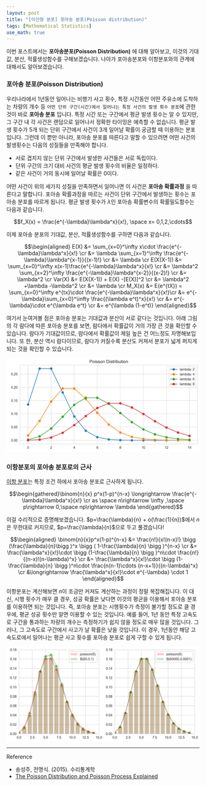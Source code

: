 ```yaml
---
layout: post
title: "[이산형 분포] 포아송 분포(Poisson distribution)"
tags: [Mathematical Statistics]
use_math: true
---
```


이번 포스트에서는 **포아송분포(Poisson Distribution)** 에 대해 알아보고,
이것의 기대값, 분산, 적률생성함수를 구해보겠습니다. 나아가 포아송분포와 이항분포와의 관계에 대해서도 알아보겠습니다.
<br>

###  포아송 분포(Poisson Distribution)

우리나라에서 1년동안 일어나는 비행기 사고 횟수, 특정 시간동안 어떤 주유소에 도착하는 차량의 개수 등 ``어떤 단위 구간(시간)에서 일어나는 특정 사건의 발생 횟수 분포``에 관한 것이 바로 **포아송 분포** 입니다.  특정 시간 또는 구간에서 평균 발생 횟수는 알 수 있지만, 그 구간 내 각 사건은 랜덤으로 일어나서 정확한 타이밍은 예측할 수 없습니다. 평균 발생 횟수가 5개 되는 단위 구간에서 사건이 3개 일어날 확률이 궁금할 때 이용하는 분포입니다. 그런데 이 뿐만 아니라, 포아송 분포를 따른다고 말할 수 있으려면 어떤 사건의 발생횟수는 다음의 성질들을 만족해야 합니다.
- 서로 겹치지 않는 단위 구간에서 발생한 사건들은 서로 독립이다.
-  단위 구간의 크기 대비 사건의 평균 발생 횟수의 비율은 일정하다.
- 같은 사건이 거의 동시에 일어날 확률은 0이다.

어떤 사건이 위의 세가지 성질을 만족하면서 일어나면 이 사건은 **포아송 확률과정** 을 따른다고 말합니다. 포아송 확률과정을 따르는 사건이 단위 구간에서 발생하는 횟수는 포아송 분포를 따르게 됩니다. 평균 발생 횟수가 $\lambda$인 포아송 확률변수의 확률밀도함수는 다음과 같습니다.

$$f_X(x) = \frac{e^{-\lambda}\lambda^x}{x!},  \space x= 0,1,2,\cdots$$

이제 포아송 분포의 기대값, 분산, 적률생성함수를 구하면 다음과 같습니다.

$$\begin{aligned} E(X) &= \sum_{x=0}^\infty x\cdot \frac{e^{-\lambda}\lambda^x}{x!} \cr
&= \lambda \sum_{x=1}^\infty \frac{e^{-\lambda}\lambda^{x-1}}{(x-1)!} \cr
&= \lambda \cr
E(X(X-1)) &= \sum_{x=0}^\infty x(x-1)\frac{e^{-\lambda}\lambda^x}{x!} \cr
&= \lambda^2 \sum_{x=2}^\infty \frac{e^{-\lambda}\lambda^{x-2}}{(x-2)!} \cr
&= \lambda^2 \cr
Var(X) &= E(X(X-1)) + E(X) -[E(X)]^2 \cr
&= \lambda^2 +\lambda -\lambda^2 \cr
&= \lambda \cr
M_X(x) &= E(e^{tX}) = \sum_{x=0}^\infty e^{tx}\cdot \frac{e^{-\lambda}\lambda^x}{x!}\cr
&= e^{-\lambda}\sum_{x=0}^\infty \frac{(\lambda e^t)^x}{x!} \cr
&= e^{-\lambda}\cdot e^{\lambda e^t} \cr
&= e^{\lambda (1-e^t)}   \end{aligned}$$

여기서 눈여겨볼 점은 포아송 분포는 기대값과 분산이 서로 같다는 것입니다.
아래 그림의 각 람다에 따른 포아송 분포를 보면, 람다에서 확률값이 거의 가장 큰 것을 확인할 수 있습니다. 람다가 기대값이므로, 람다에서 확률값이 제일 높은 건 어느정도 자명해보입니다. 또 한, 분산 역시 람다이므로, 람다가 커질수록 분산도 커져서 분포가 넓게 퍼지게 되는 것을 확인할 수 있습니다.

<img src='/assets/poisson.PNG' width='680px'>

<br>



### 이항분포의 포아송 분포로의 근사

[이항 분포](https://soohee410.github.io/discrete_dist1)는 특정 조건 하에서 포아송 분포로 근사하게 됩니다.

$$\begin{gathered}\binom{n}{x} p^x(1-p)^{n-x} \longrightarrow \frac{e^{-\lambda}\lambda^x}{x!} \cr
as \space n\rightarrow \infty ,\space p\rightarrow 0,\space np\rightarrow \lambda \end{gathered}$$

이걸 수리적으로 증명해보겠습니다. $p=\frac{\lambda}{n} + o(\frac{1}{n})$에서 $n$은 무한대로 커지므로, $p=\frac{\lambda}{n}$으로 두고 풀겠습니다!

$$\begin{aligned} \binom{n}{x}p^x(1-p)^{n-x} &= \frac{n!}{x!(n-x)!} \bigg (\frac{\lambda}{n}\bigg )^x \bigg ( 1-\frac{\lambda}{n} \bigg )^{n-x} \cr
&= \frac{\lambda^x}{x!}\cdot \bigg (1-\frac{\lambda}{n} \bigg )^n\cdot \frac{n!}{(n-x)!(n-\lambda)^x} \cr
&= \frac{\lambda^x}{x!}\cdot \bigg (1-\frac{\lambda}{n} \bigg )^n\cdot \frac{n(n-1)\cdots (n-x+1)}{(n-\lambda)^x}  \cr
&\longrightarrow \frac{\lambda^x}{x!}\cdot e^{-\lambda} \cdot 1  \end{aligned}$$

이항분포는 계산해보면 $n$이 조금만 커져도 계산하는 과정이 정말 복잡해집니다. 이 대신, 시행 횟수가 매우 클 경우, 성공 확률은 낮다면 이것의 평균을 이용해서 포아송 분포를 이용하면 되는 것입니다. 즉, 포아송 분포는 시행횟수가 측정이 불가할 정도로 클 경우에, 평균 성공 횟수만 알면 이용할 수 있는 것입니다. 예를 들어, 1년 동안 특정 고속도로 구간을 통과하는 차량의 개수는 측정하기가 쉽지 않을 정도로 매우 많을 것입니다. 그러나, 그 고속도로 구간에서 사고가 날 확률은 낮을 것입니다. 이 경우, 1년동안 해당 고속도로에서 일어나는 평균 사고 횟수를 포아송 분포로 쉽게 구할 수 있게 됩니다.    


<img src='/assets/poi%20vs%20binom.PNG' width='650px'>

<br>

---

Reference

-  송성주, 전명식. (2015). 수리통계학
- [The Poisson Distribution and Poisson Process Explained](https://towardsdatascience.com/the-poisson-distribution-and-poisson-process-explained-4e2cb17d459)
